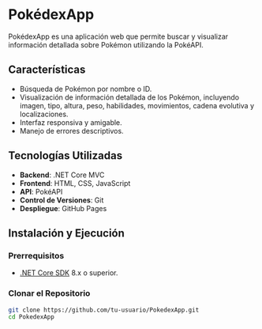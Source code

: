 # PokédexApp

PokédexApp es una aplicación web que permite buscar y visualizar información detallada sobre Pokémon utilizando la PokéAPI.

## Características

- Búsqueda de Pokémon por nombre o ID.
- Visualización de información detallada de los Pokémon, incluyendo imagen, tipo, altura, peso, habilidades, movimientos, cadena evolutiva y localizaciones.
- Interfaz responsiva y amigable.
- Manejo de errores descriptivos.

## Tecnologías Utilizadas

- **Backend**: .NET Core MVC
- **Frontend**: HTML, CSS, JavaScript
- **API**: PokéAPI
- **Control de Versiones**: Git
- **Despliegue**: GitHub Pages

## Instalación y Ejecución

### Prerrequisitos

- [.NET Core SDK](https://dotnet.microsoft.com/download) 8.x o superior.

### Clonar el Repositorio

```bash
git clone https://github.com/tu-usuario/PokedexApp.git
cd PokedexApp
